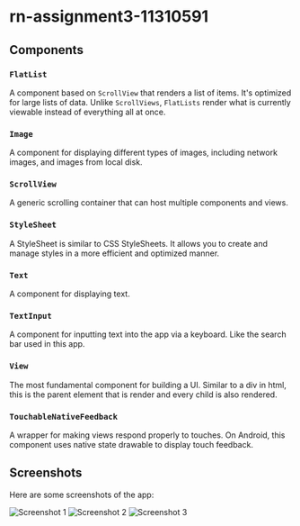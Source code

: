 # rn-assignment3-11310591

## Components

### `FlatList`

A component based on `ScrollView` that renders a list of items. It's optimized for large lists of data. Unlike `ScrollViews`, `FlatLists` render what is currently viewable instead of everything all at once.

### `Image`

A component for displaying different types of images, including network images, and images from local disk.

### `ScrollView`

A generic scrolling container that can host multiple components and views.

### `StyleSheet`

A StyleSheet is similar to CSS StyleSheets. It allows you to create and manage styles in a more efficient and optimized manner.

### `Text`

A component for displaying text.

### `TextInput`

A component for inputting text into the app via a keyboard. Like the search bar used in this app.

### `View`

The most fundamental component for building a UI. Similar to a div in html, this is the parent element that is render and every child is also rendered.


### `TouchableNativeFeedback`

A wrapper for making views respond properly to touches. On Android, this component uses native state drawable to display touch feedback.

## Screenshots

Here are some screenshots of the app:

![Screenshot 1](MyApp/images/screenshot1.jpg)
![Screenshot 2](MyApp/images/screenshot2.jpg)
![Screenshot 3](MyApp/images/screenshot3.jpg)
